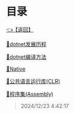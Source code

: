 # 目录  


[👈【返回】](/--Catalog--/dotnet/--Catalog--dotnet)  


[📜dotnet发展历程](/dotnet/dotnet体系结构/dotnet发展历程)  

[📜dotnet编译方法](/dotnet/dotnet体系结构/dotnet编译方法)  

[📜Native](/dotnet/dotnet体系结构/Native)  

[📜公共语言运行库(CLR)](/dotnet/dotnet体系结构/公共语言运行库(CLR))  

[📜程序集(Assembly)](/dotnet/dotnet体系结构/程序集(Assembly))  







> 2024/12/23 4:42:17
